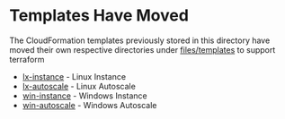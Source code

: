 # Templates Have Moved

The CloudFormation templates previously stored in this directory have moved their own respective directories under [files/templates](https://github.com/plus3it/watchmaker/tree/develop/docs/files/templates) to support terraform

* [lx-instance](https://github.com/plus3it/watchmaker/tree/develop/docs/files/templates/lx-instance) - Linux Instance
* [lx-autoscale](https://github.com/plus3it/watchmaker/tree/develop/docs/files/templates/lx-autoscale) - Linux Autoscale
* [win-instance](https://github.com/plus3it/watchmaker/tree/develop/docs/files/templates/win-instance) - Windows Instance
* [win-autoscale](https://github.com/plus3it/watchmaker/tree/develop/docs/files/templates/win-autoscale) - Windows Autoscale
